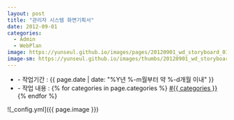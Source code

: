 ```yaml
---
layout: post
title: "관리자 시스템 화면기획서"
date: 2012-09-01
categories:
  - Admin
  - WebPlan
image: https://yunseul.github.io/images/pages/20120901_wd_storyboard_01.jpg
image-sm: https://yunseul.github.io/images/thumbs/20120901_wd_storyboard_01.jpg
---
```


<ul class="inform">
	<li class="preview__date" itemprop="datePublished" datetime="{{ page.date | date_to_xmlschema }}">- 작업기간 : {{ page.date | date: "%Y년 %-m월부터 약 %-d개월 이내" }}</li>
	<li class="preview__catetory" itemprop="catetory">- 작업 내용 :
		{% for categories in page.categories %}
           <a href="/category/{{ categories }}/">#{{ categories }}</a>     
      	{% endfor %}</li>
</ul>

![_config.yml]({{ page.image }})


